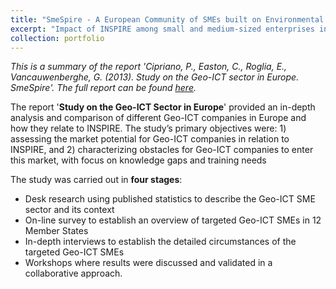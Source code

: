 ```yaml
---
title: "SmeSpire - A European Community of SMEs built on Environmental Digital Content and Languages (2012-2014)"
excerpt: "Impact of INSPIRE among small and medium-sized enterprises in Europe<br/><img src='/images/smespire2.png'>"
collection: portfolio
---
```


_This is a summary of the report 'Cipriano, P., Easton, C., Roglia, E., Vancauwenberghe, G. (2013). Study on the Geo-ICT sector in Europe. SmeSpire'. The full report can be found [here](http://www.smespire.eu/published-by-smespire-the-first-study-on-the-geo-ict-sector-in-europe)._

The report '**Study on the Geo-ICT Sector in Europe**' provided an in-depth analysis and comparison of different Geo-ICT companies in Europe and how they relate to INSPIRE. The study’s primary objectives were: 1) assessing the market potential for Geo-ICT companies in relation to INSPIRE, and 2) characterizing obstacles for Geo-ICT companies to enter this market, with focus on knowledge gaps and training needs

The study was carried out in **four stages**:
* Desk research using published statistics to describe the Geo-ICT SME sector and its context
* On-line survey to establish an overview of targeted Geo-ICT SMEs in 12 Member States
* In-depth interviews to establish the detailed circumstances of the targeted Geo-ICT SMEs
* Workshops where results were discussed and validated in a collaborative approach.

